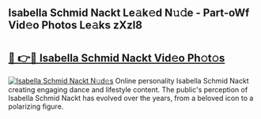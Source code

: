 ## Isabella Schmid Nackt Le𝚊k𝚎d N𝚞𝚍e - Part-oWf Vid𝚎o Photos Le𝚊ks zXzl8

# <h2><a href="http://fb8p4wr.evod.top/?m=Isabella+Schmid+Nackt">🔗 👉🔴 Isabella Schmid Nackt Vid𝚎o Ph𝚘t𝚘s</a></h2>

[![Isabella Schmid Nackt N𝚞d𝚎s](https://i.imgur.com/8V9OHl7.gif)](http://fb8p4wr.evod.top/?m=Isabella+Schmid+Nackt)
Online personality Isabella Schmid Nackt creating engaging dance and lifestyle content. The public's perception of Isabella Schmid Nackt has evolved over the years, from a beloved icon to a polarizing figure. 
